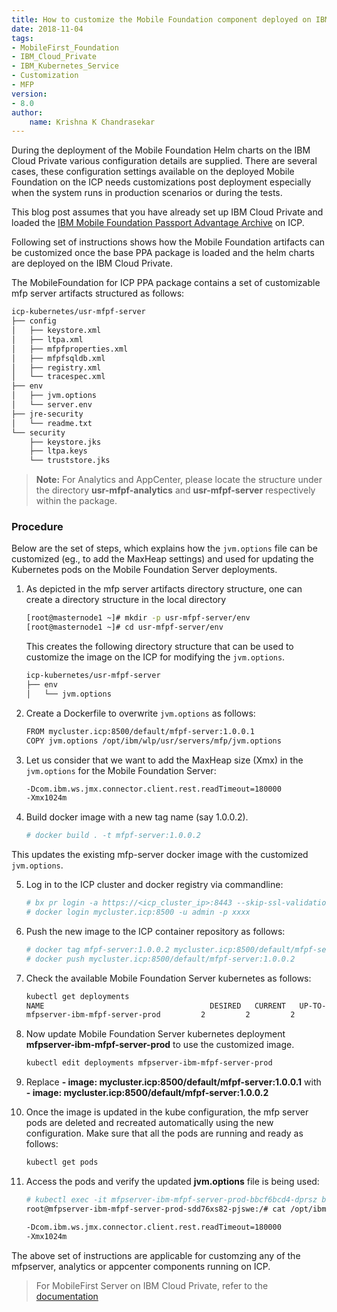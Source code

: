 ```yaml
---
title: How to customize the Mobile Foundation component deployed on IBM Cloud Private (ICP)
date: 2018-11-04
tags:
- MobileFirst_Foundation
- IBM_Cloud_Private
- IBM_Kubernetes_Service
- Customization
- MFP
version:
- 8.0
author:
    name: Krishna K Chandrasekar
---
```


During the deployment of the Mobile Foundation Helm charts on the IBM Cloud Private various configuration details are supplied. There are several cases, these configuration settings available on the deployed Mobile Foundation on the ICP needs customizations post deployment especially when the system runs in production scenarios or during the tests.

This blog post assumes that you have already set up IBM Cloud Private and loaded the [IBM Mobile Foundation Passport Advantage Archive](https://mobilefirstplatform.ibmcloud.com/tutorials/en/foundation/8.0/ibmcloud/mobilefirst-server-on-icp/#download-the-ibm-mfpf-ppa-archive) on ICP.

Following set of instructions shows how the Mobile Foundation artifacts can be customized once the base PPA package is loaded and the helm charts are deployed on the IBM Cloud Private.

The MobileFoundation for ICP PPA package contains a set of customizable mfp server artifacts structured as follows:

```bash
icp-kubernetes/usr-mfpf-server
├── config
│   ├── keystore.xml
│   ├── ltpa.xml
│   ├── mfpfproperties.xml
│   ├── mfpfsqldb.xml
│   ├── registry.xml
│   └── tracespec.xml
├── env
│   ├── jvm.options
│   └── server.env
├── jre-security
│   └── readme.txt
└── security
    ├── keystore.jks
    ├── ltpa.keys
    └── truststore.jks
```
>**Note:** For Analytics and AppCenter, please locate the structure under the directory **usr-mfpf-analytics** and **usr-mfpf-server** respectively within the package.

### Procedure
Below are the set of steps, which explains how the `jvm.options` file can be customized (eg., to add the MaxHeap settings) and used for updating the Kubernetes pods on the Mobile Foundation Server deployments.

1. As depicted in the mfp server artifacts directory structure, one can create a directory structure in the local directory

	```bash
	[root@masternode1 ~]# mkdir -p usr-mfpf-server/env
	[root@masternode1 ~]# cd usr-mfpf-server/env
	```
	This creates the following directory structure that can be used to customize the image on the ICP for modifying the `jvm.options`.

	```bash
	icp-kubernetes/usr-mfpf-server
	├── env
	│   └── jvm.options
	```
2. Create a Dockerfile to overwrite `jvm.options` as follows:

	```bash
	FROM mycluster.icp:8500/default/mfpf-server:1.0.0.1
	COPY jvm.options /opt/ibm/wlp/usr/servers/mfp/jvm.options
	```
3. Let us consider that we want to add the MaxHeap size (Xmx) in the `jvm.options` for the Mobile Foundation Server:
	```bash
	-Dcom.ibm.ws.jmx.connector.client.rest.readTimeout=180000
	-Xmx1024m
	```
4. Build docker image with a new tag name (say 1.0.0.2).

	```bash
	# docker build . -t mfpf-server:1.0.0.2
	```
This updates the existing mfp-server docker image with the customized `jvm.options`.

5.	Log in to the ICP cluster and docker registry via commandline:

	```bash
	# bx pr login -a https://<icp_cluster_ip>:8443 --skip-ssl-validation -u admin -p xxxx -c <mycluster-account>
	# docker login mycluster.icp:8500 -u admin -p xxxx
	```
6.	Push the new image to the ICP container repository as follows:

	```bash
	# docker tag mfpf-server:1.0.0.2 mycluster.icp:8500/default/mfpf-server:1.0.0.2
	# docker push mycluster.icp:8500/default/mfpf-server:1.0.0.2
	```
7. Check the available Mobile Foundation Server kubernetes as follows:

	```bash
	kubectl get deployments
	NAME                                     DESIRED   CURRENT   UP-TO-DATE   AVAILABLE   AGE
	mfpserver-ibm-mfpf-server-prod         2         2         2            2           5d
	```
8. Now update Mobile Foundation Server kubernetes deployment **mfpserver-ibm-mfpf-server-prod** to use the customized image.

	```bash
	kubectl edit deployments mfpserver-ibm-mfpf-server-prod
	```
9. Replace **- image: mycluster.icp:8500/default/mfpf-server:1.0.0.1** with **- image: mycluster.icp:8500/default/mfpf-server:1.0.0.2**

10. Once the image is updated in the kube configuration, the mfp server pods are deleted and recreated automatically using the new configuration. Make sure that all the pods are running and ready as follows:

	```bash
	kubectl get pods
	```
11.	Access the pods and verify the updated **jvm.options** file is being used:

	```bash
	# kubectl exec -it mfpserver-ibm-mfpf-server-prod-bbcf6bcd4-dprsz bash
	root@mfpserver-ibm-mfpf-server-prod-sdd76xs82-pjswe:/# cat /opt/ibm/wlp/usr/servers/mfp/jvm.options

	-Dcom.ibm.ws.jmx.connector.client.rest.readTimeout=180000
	-Xmx1024m
	```

The above set of instructions are applicable for customzing any of the mfpserver, analytics or appcenter components running on ICP.

> For MobileFirst Server on IBM Cloud Private, refer to the [documentation](https://mobilefirstplatform.ibmcloud.com/tutorials/en/foundation/8.0/bluemix/mobilefirst-server-on-icp/)
